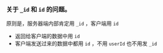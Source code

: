 ### 关于 `_id` 和 `id` 的问题。

原则是，服务器端内部肯定用 `_id` ，客户端用 `id`

- 返回给客户端的数据中用 `id`
- 客户端发送过来的数据中都用 `id` ，不用 `userId` 也不用发 `_id`
